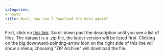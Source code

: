 ```yaml
---
categories:
- howto
title: Wait, how can I download the data again?
---
```


First, click on [this link](https://doi.org/10.7910/DVN/WF3USY). Scroll down past the description until you see a list of files. The dataset is a .zip file, the latest version will be listed first. Clicking on the big downward-pointing-arrow icon on the right side of this line will show a menu; choosing "ZIP Archive" will download the file.
